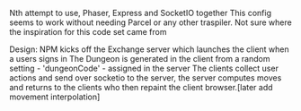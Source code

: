 Nth attempt to use, Phaser, Express and SocketIO together
This config seems to work without needing Parcel or any other traspiler.
Not sure where the inspiration for this code set came from

Design: NPM kicks off the Exchange server which launches the client when a users signs in
The Dungeon is generated in the client from a random setting - 'dungeonCode' - assigned in the server
The clients collect user actions and send over socketio to the server, the server computes moves and returns to the clients who then repaint the client browser.[later add movement interpolation]